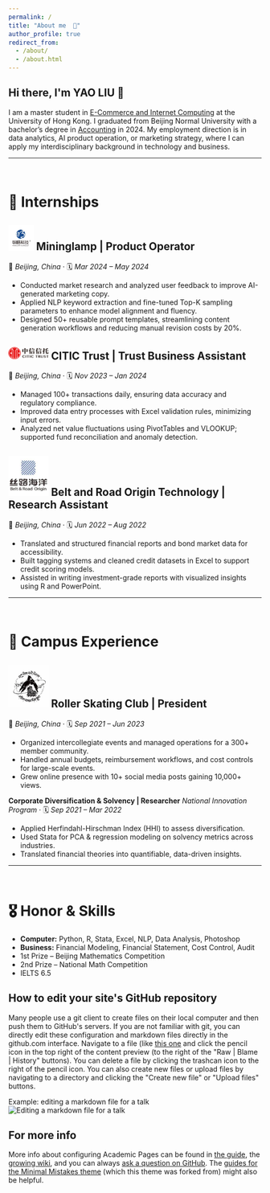 ```yaml
---
permalink: /
title: "About me  🐝"
author_profile: true
redirect_from: 
  - /about/
  - /about.html
---
```



## Hi there, I'm YAO LIU 👋
I am a master student in [E-Commerce and Internet Computing](https://www.ecom-icom.hku.hk/) at the University of Hong Kong. I graduated from Beijing Normal University with a bachelor’s degree in [Accounting](https://bs.bnu.edu.cn/) in 2024.
My employment direction is in data analytics, AI product operation, or marketing strategy, where I can apply my interdisciplinary background in technology and business.

------

<br/>

💼 Internships
=
## <img src="images/mininglamp_logo.png" alt="Mininglamp" width="10% "/>  Mininglamp  |  Product Operator  
📍 *Beijing, China* ‧ 🗓️ *Mar 2024 – May 2024*

- Conducted market research and analyzed user feedback to improve AI-generated marketing copy.
- Applied NLP keyword extraction and fine-tuned Top-K sampling parameters to enhance model alignment and fluency.
- Designed 50+ reusable prompt templates, streamlining content generation workflows and reducing manual revision costs by 20%.

## <img src="images/citic_trust_logo.png" alt="CITIC Trust Logo" width="80"/>  CITIC Trust  |  Trust Business Assistant

📍 *Beijing, China* ‧ 🗓️ *Nov 2023 – Jan 2024*
- Managed 100+ transactions daily, ensuring data accuracy and regulatory compliance.
- Improved data entry processes with Excel validation rules, minimizing input errors.
- Analyzed net value fluctuations using PivotTables and VLOOKUP; supported fund reconciliation and anomaly detection.

## <img src="images/belt_road_logo.png" alt="Belt and Road Origin Technology Logo" width="80"/>  Belt and Road Origin Technology  |  Research Assistant

📍 *Beijing, China* ‧ 🗓️ *Jun 2022 – Aug 2022*

- Translated and structured financial reports and bond market data for accessibility.
- Built tagging systems and cleaned credit datasets in Excel to support credit scoring models.
- Assisted in writing investment-grade reports with visualized insights using R and PowerPoint.


------

<br/>

📝 Campus Experience
===
## <img src="images/roller_skating_club_logo.png" alt="Roller Skating Club Logo" width="80"/>  Roller Skating Club  | President
📍 *Beijing, China* ‧ 🗓️ *Sep 2021 – Jun 2023*

- Organized intercollegiate events and managed operations for a 300+ member community.
- Handled annual budgets, reimbursement workflows, and cost controls for large-scale events.
- Grew online presence with 10+ social media posts gaining 10,000+ views.


**Corporate Diversification & Solvency | Researcher**
*National Innovation Program* · 🗓️ *Sep 2021 – Mar 2022*
- Applied Herfindahl-Hirschman Index (HHI) to assess diversification.
- Used Stata for PCA & regression modeling on solvency metrics across industries.
- Translated financial theories into quantifiable, data-driven insights.

------

<br/>

🎖️ Honor & Skills
======

* **Computer:** Python, R, Stata, Excel, NLP, Data Analysis, Photoshop  
* **Business:** Financial Modeling, Financial Statement, Cost Control, Audit  
*  1st Prize – Beijing Mathematics Competition  
*  2nd Prize – National Math Competition  
*  IELTS 6.5

How to edit your site's GitHub repository
------
Many people use a git client to create files on their local computer and then push them to GitHub's servers. If you are not familiar with git, you can directly edit these configuration and markdown files directly in the github.com interface. Navigate to a file (like [this one](https://github.com/academicpages/academicpages.github.io/blob/master/_talks/2012-03-01-talk-1.md) and click the pencil icon in the top right of the content preview (to the right of the "Raw | Blame | History" buttons). You can delete a file by clicking the trashcan icon to the right of the pencil icon. You can also create new files or upload files by navigating to a directory and clicking the "Create new file" or "Upload files" buttons. 

Example: editing a markdown file for a talk
![Editing a markdown file for a talk](/images/editing-talk.png)

For more info
------
More info about configuring Academic Pages can be found in [the guide](https://academicpages.github.io/markdown/), the [growing wiki](https://github.com/academicpages/academicpages.github.io/wiki), and you can always [ask a question on GitHub](https://github.com/academicpages/academicpages.github.io/discussions). The [guides for the Minimal Mistakes theme](https://mmistakes.github.io/minimal-mistakes/docs/configuration/) (which this theme was forked from) might also be helpful.
